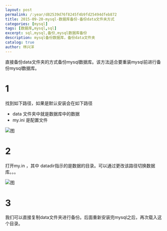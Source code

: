 ```yaml
---
layout: post
permalink: /:year/d82539d76f8245f4b9fd25494dfeb872
title: 2015-09-20-mysql-数据库备份-备份data文件夹方式
categories: [mysql]
tags: [数据库,mysql,sql]
excerpt: sql,mysql,备份,mysql数据库备份
description: mysql备份数据库，备份data文件夹
catalog: true
author: 林兴洋
---
```


直接备份data文件夹的方式备份mysql数据库。该方法适合要重装mysql前进行备份mysql数据库。

# 1

找到如下路径，如果是默认安装会在如下路径

* data 文件夹中就是数据库中的数据
* my.ini 是配置文件

![图](https://gitee.com/linxingyang/at-2020-10-02-image/raw/master/image/M-mysql/image/2015-09-20/01.png)

# 2

打开my.in ，其中  datadir指示的是数据的目录。可以通过更改该路径切换数据库。。。

![图](https://gitee.com/linxingyang/at-2020-10-02-image/raw/master/image/M-mysql/image/2015-09-20/02.png)

# 3

我们可以直接复制data文件夹进行备份。后面重新安装完mysql之后，再次载入这个目录。
